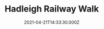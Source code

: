 ---
date: 2021-04-21T14:33:30.000Z
title: Hadleigh Railway Walk
latitude: 52.04096961126445
longitude: 0.9595656394958496
category: checkin
---